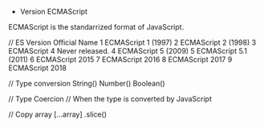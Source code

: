 * Version ECMAScript

ECMAScript is the standarrized format of JavaScript.

// ES Version     Official Name
    1             ECMAScript 1 (1997)
    2             ECMAScript 2 (1998)
    3             ECMAScript 4 Never released.
    4             ECMAScript 5 (2009)
    5             ECMAScript 5.1 (2011)
    6             ECMAScript 2015
    7             ECMAScript 2016
    8             ECMAScript 2017
    9             ECMAScript 2018

// Type conversion
String()
Number()
Boolean()

// Type Coercion
// When the type is converted by JavaScript

// Copy array
[...array]
.slice()